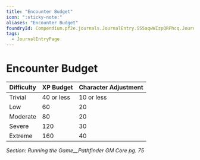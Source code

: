 ```yaml
---
title: "Encounter Budget"
icon: ":sticky-note:"
aliases: "Encounter Budget"
foundryId: Compendium.pf2e.journals.JournalEntry.S55aqwWIzpQRFhcq.JournalEntryPage.WZgFEMDSP9TvYc4u
tags:
  - JournalEntryPage
---
```


# Encounter Budget
  

| Difficulty | XP Budget | Character Adjustment |
| --- | --- | --- |
| Trivial | 40 or less | 10 or less |
| Low | 60 | 20 |
| Moderate | 80 | 20 |
| Severe | 120 | 30 |
| Extreme | 160 | 40 |

_Section: Running the Game__Pathfinder GM Core pg. 75_